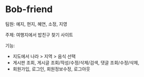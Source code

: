 # Bob-friend
팀원: 예지, 현지, 혜연, 소정, 지영

주제: 여행지에서 밥친구 찾기 사이트

기능: 
- 지도에서 나라 > 지역 > 음식 선택
- 게시판 조회, 게시글 조회/작성/수정/삭제/검색, 댓글 조회/수정/삭제,
- 회원가입, 로그인, 회원정보수정, 로그아웃
